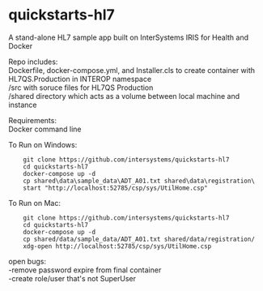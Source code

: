 ﻿# quickstarts-hl7  

A stand-alone HL7 sample app built on InterSystems IRIS for Health and Docker  

Repo includes:   
	Dockerfile, docker-compose.yml, and Installer.cls to create container with HL7QS.Production in INTEROP namespace  
	/src with soruce files for HL7QS Production  
	/shared directory which acts as a volume between local machine and instance  

Requirements:  
	Docker command line  

To Run on Windows:  
```
	git clone https://github.com/intersystems/quickstarts-hl7  
	cd quickstarts-hl7  
	docker-compose up -d  
	cp shared\data\sample_data\ADT_A01.txt shared\data\registration\  
	start "http://localhost:52785/csp/sys/UtilHome.csp"  
```
To Run on Mac:  
```
	git clone https://github.com/intersystems/quickstarts-hl7  
	cd quickstarts-hl7  
	docker-compose up -d  
	cp shared/data/sample_data/ADT_A01.txt shared/data/registration/  
	xdg-open http://localhost:52785/csp/sys/UtilHome.csp  
```

open bugs:   
	-remove password expire from final container  
	-create role/user that's not SuperUser  
